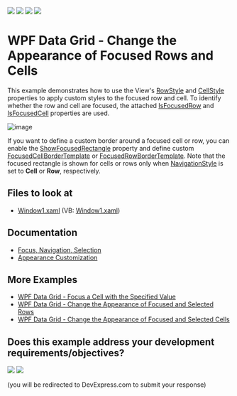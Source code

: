 <!-- default badges list -->
![](https://img.shields.io/endpoint?url=https://codecentral.devexpress.com/api/v1/VersionRange/128648824/24.2.1%2B)
[![](https://img.shields.io/badge/Open_in_DevExpress_Support_Center-FF7200?style=flat-square&logo=DevExpress&logoColor=white)](https://supportcenter.devexpress.com/ticket/details/E1627)
[![](https://img.shields.io/badge/📖_How_to_use_DevExpress_Examples-e9f6fc?style=flat-square)](https://docs.devexpress.com/GeneralInformation/403183)
[![](https://img.shields.io/badge/💬_Leave_Feedback-feecdd?style=flat-square)](#does-this-example-address-your-development-requirementsobjectives)
<!-- default badges end -->
# WPF Data Grid - Change the Appearance of Focused Rows and Cells

This example demonstrates how to use the View's [RowStyle](http://docs.devexpress.com/WPF/DevExpress.Xpf.Grid.TableView.RowStyle) and [CellStyle](http://docs.devexpress.com/WPF/DevExpress.Xpf.Grid.DataViewBase.CellStyle) properties to apply custom styles to the focused row and cell. To identify whether the row and cell are focused, the attached [IsFocusedRow](http://docs.devexpress.com/WPF/DevExpress.Xpf.Grid.DataViewBase.IsFocusedRow) and [IsFocusedCell](http://docs.devexpress.com/WPF/DevExpress.Xpf.Grid.DataViewBase.IsFocusedCell) properties are used.

![image](https://user-images.githubusercontent.com/65009440/174086665-b5564ab8-2bd7-42b7-a9c9-277e263f5c26.png) 

If you want to define a custom border around a focused cell or row, you can enable the [ShowFocusedRectangle](http://docs.devexpress.com/WPF/DevExpress.Xpf.Grid.DataViewBase.ShowFocusedRectangle) property and define custom [FocusedCellBorderTemplate](http://docs.devexpress.com/WPF/DevExpress.Xpf.Grid.DataViewBase.FocusedCellBorderTemplate) or [FocusedRowBorderTemplate](http://docs.devexpress.com/WPF/DevExpress.Xpf.Grid.TableView.FocusedRowBorderTemplate). Note that the focused rectangle is shown for cells or rows only when [NavigationStyle](http://docs.devexpress.com/WPF/DevExpress.Xpf.Grid.DataViewBase.NavigationStyle) is set to **Cell** or **Row**, respectively.

<!-- default file list -->
## Files to look at

* [Window1.xaml](./CS/DXGrid_ChangeRowAppearance/Window1.xaml) (VB: [Window1.xaml](./VB/DXGrid_ChangeRowAppearance/Window1.xaml))

<!-- default file list end -->

## Documentation

* [Focus, Navigation, Selection](https://docs.devexpress.com/WPF/6118/controls-and-libraries/data-grid/focus-navigation-selection)
* [Appearance Customization](https://docs.devexpress.com/WPF/6152/controls-and-libraries/data-grid/appearance-customization)

## More Examples

* [WPF Data Grid - Focus a Cell with the Specified Value](https://github.com/DevExpress-Examples/how-to-focus-a-cell-with-the-specified-value-e1544)
* [WPF Data Grid - Change the Appearance of Focused and Selected Rows](https://github.com/DevExpress-Examples/how-to-change-the-appearance-of-a-focused-data-row-and-selected-rows-e2066)
* [WPF Data Grid - Change the Appearance of Focused and Selected Cells](https://github.com/DevExpress-Examples/how-to-change-selected-cells-appearance-when-gridcontrols-multi-cell-selection-is-enabled-e2568)
<!-- feedback -->
## Does this example address your development requirements/objectives?

[<img src="https://www.devexpress.com/support/examples/i/yes-button.svg"/>](https://www.devexpress.com/support/examples/survey.xml?utm_source=github&utm_campaign=wpf-data-grid-change-appearance-of-focused-rows-and-cells&~~~was_helpful=yes) [<img src="https://www.devexpress.com/support/examples/i/no-button.svg"/>](https://www.devexpress.com/support/examples/survey.xml?utm_source=github&utm_campaign=wpf-data-grid-change-appearance-of-focused-rows-and-cells&~~~was_helpful=no)

(you will be redirected to DevExpress.com to submit your response)
<!-- feedback end -->
